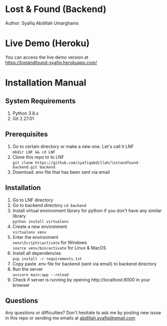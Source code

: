 # Lost & Found (Backend)

Author: Syafiq Abdillah Umarghanis
# Live Demo (Heroku)
You can access the live demo version at <br>
https://lostandfound-syafiq.herokuapp.com/ <br>
# Installation Manual
## System Requirements 
1. Python 3.8.x
2. Git 2.27.01
## Prerequisites
1. Go to certain directory or make a new one. Let's call it LNF <br> 
`mkdir LNF && cd LNF`
2. Clone this repo to to LNF <br> 
`git clone https://github.com/syafiqabdillah/lostandfound-backend.git backend`
3. Download .env file that has been sent via email
## Installation
1. Go to LNF directory 
2. Go to backend directory 
`cd backend`
3. Install virtual environment library for python if you don't have any similar library<br>
`python install virtualenv`
4. Create a new environment <br>
`virtualenv venv`
5. Enter the environment <br>
`venv\Scripts\activate` for Windows <br>
`source venv/bin/activate` for Linux & MacOS
3. Install all dependencies <br>
`pip install -r requirements.txt`
4. Copy paste .env file for backend (sent via email) to backend directory
5. Run the server <br>
`uvicorn main:app --reload`
6. Check if server is running by opening http://localhost:8000 in your browser
## Questions 
Any questions or difficulties? Don't hesitate to ask me by posting new issue in this repo or sending me emails at abdillah.syafiq@gmail.com